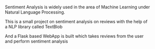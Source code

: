 <ol>Sentiment Analysis is widely used in the area of Machine Learning under Natural Language Processing.</ol>
<ol> This is a small project on sentiment analysis on reviews with the help of a NLP library called TextBlob</ol>
<ol> And a Flask based WebApp is built which takes reviews from the user and perform sentiment analysis</ol>
